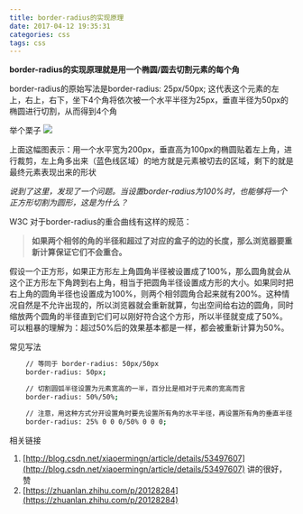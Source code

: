 ```yaml
---
title: border-radius的实现原理
date: 2017-04-12 19:35:31
categories: css
tags: css
---
```


**border-radius的实现原理就是用一个椭圆/圆去切割元素的每个角**

border-radius的原始写法是border-radius: 25px/50px;
这代表这个元素的左上，右上，右下，坐下4个角将依次被一个水平半径为25px，垂直半径为50px的椭圆进行切割，从而得到4个角


举个栗子
![](http://img.blog.csdn.net/20161207005704619?watermark/2/text/aHR0cDovL2Jsb2cuY3Nkbi5uZXQveGlhb2VybWluZ24=/font/5a6L5L2T/fontsize/400/fill/I0JBQkFCMA==/dissolve/70/gravity/SouthEast)

上面这幅图表示：用一个水平宽为200px，垂直高为100px的椭圆贴着左上角，进行裁剪，左上角多出来（蓝色线区域）的地方就是元素被切去的区域，剩下的就是最终元素表现出来的形状

*说到了这里，发现了一个问题。当设置border-radius为100%时，也能够将一个正方形切割为圆形，这是为什么？*

W3C 对于border-radius的重合曲线有这样的规范：
> **如果两个相邻的角的半径和超过了对应的盒子的边的长度，那么浏览器要重新计算保证它们不会重合。**

假设一个正方形，如果正方形左上角圆角半径被设置成了100%，那么圆角就会从这个正方形左下角跨到右上角，相当于把圆角半径设置成方形的大小。如果同时把右上角的圆角半径也设置成为100%，则两个相邻圆角合起来就有200%。这种情况自然是不允许出现的，所以浏览器就会重新就算，匀出空间给右边的圆角，同时缩放两个圆角的半径直到它们可以刚好符合这个方形，所以半径就变成了50%。可以粗暴的理解为：超过50%后的效果基本都是一样，都会被重新计算为50%。




常见写法
``` bash
    // 等同于 border-radius: 50px/50px
    border-radius: 50px;

    // 切割圆弧半径设置为元素宽高的一半，百分比是相对于元素的宽高而言
    border-radius: 50%/50%;

    // 注意，用这种方式分开设置角时要先设置所有角的水平半径，再设置所有角的垂直半径 
    border-radius: 25% 0 0 0/50% 0 0 0;
```


相关链接
1. [http://blog.csdn.net/xiaoermingn/article/details/53497607](http://blog.csdn.net/xiaoermingn/article/details/53497607) 讲的很好，赞
2. [https://zhuanlan.zhihu.com/p/20128284](https://zhuanlan.zhihu.com/p/20128284)
